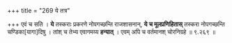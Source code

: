 +++
title = "269 ये तत्र"

+++
एवं च सति ।
**ये** तस्कराः प्रकरणे नोपगच्छन्ति राजशासनान्, **ये च मूलप्रणिहितास्** तस्करा नोपगच्छन्ति चण्डिका[यागा]दिषु । तांश् च तेभ्य एवागमय्य **हन्यात्** । एवम् अपि च वर्तमानश् चोरनिग्रहे ॥ ९.२६९ ॥